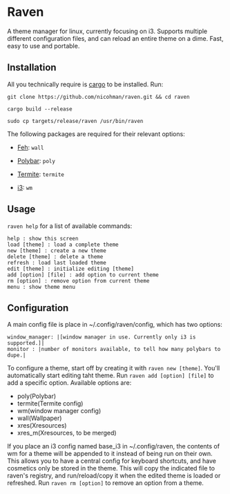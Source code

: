 # Raven
A theme manager for linux, currently focusing on i3. Supports multiple different configuration files, and can reload an entire theme on a dime. Fast, easy to use and portable.

## Installation
All you technically require is [cargo](https://github.com/rust-lang/cargo) to be installed.
Run:

`git clone https://github.com/nicohman/raven.git && cd raven`

`cargo build --release`

`sudo cp targets/release/raven /usr/bin/raven`

The following packages are required for their relevant options:

+ [Feh](https://github.com/derf/feh): `wall`

+ [Polybar](https://github.com/jaagr/polybar): `poly`

+ [Termite](https://github.com/thestinger/termite/): `termite`

+ [i3](https://github.com/i3/i3): `wm`

## Usage
`raven help` for a list of available commands:
```Commands:
help : show this screen
load [theme] : load a complete theme
new [theme] : create a new theme
delete [theme] : delete a theme
refresh : load last loaded theme
edit [theme] : initialize editing [theme]
add [option] [file] : add option to current theme
rm [option] : remove option from current theme
menu : show theme menu
```
## Configuration
A main config file is place in ~/.config/raven/config, which has two options:
```
window_manager: |[window manager in use. Currently only i3 is supported.]|
monitor : |number of monitors available, to tell how many polybars to dupe.|
```

To configure a theme, start off by creating it with `raven new [theme]`. You'll automatically start editing taht theme. Run `raven add [option] [file]` to add a specific option. Available options are:

+ poly(Polybar)
+ termite(Termite config)
+ wm(window manager config)
+ wall(Wallpaper)
+ xres(Xresources)
+ xres\_m(Xresources, to be merged)

If you place an i3 config named base\_i3 in ~/.config/raven, the contents of wm for a theme will be appended to it instead of being run on their own. This allows you to have a central config for keyboard shortcuts, and have cosmetics only be stored in the theme.
This will copy the indicated file to raven's registry, and run/reload/copy it when the edited theme is loaded or refreshed. Run `raven rm [option]` to remove an option from a theme.

